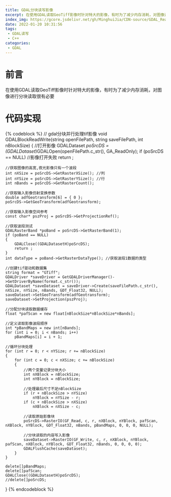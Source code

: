 ```yaml
---
title: GDAL分块读写影像
excerpt: 在使用GDAL读取GeoTiff影像时针对特大的影像，有时为了减少内存消耗，对图像进行分块读取很有必要
index_img: https://gcore.jsdelivr.net/gh/MinghuiJia/CDN-source/GDAL_Read_Write_Images_In_Block/index_img.jpg
date: 2022-01-20 10:31:56
tags:
 - GDAL读写
 - C++
categories:
 - GDAL
---
```


# 前言
在使用GDAL读取GeoTiff影像时针对特大的影像，有时为了减少内存消耗，对图像进行分块读取很有必要
<!-- more -->

# 代码实现
{% codeblock %}
// gdal分块并行处理tif影像
void GDALBlockReadWrite(string openFilePath, string saveFilePath, int nBlockSize)
{
	//打开影像
	GDALDataset *poSrcDS = (GDALDataset*)GDALOpen(openFilePath.c_str(), GA_ReadOnly);
	if (poSrcDS == NULL)	//影像打开失败
		return ;

	//获取图像的高宽,夜光影像只有一个波段
	int nXSize = poSrcDS->GetRasterXSize();	//列
	int nYSize = poSrcDS->GetRasterYSize();	//行
	int nBands = poSrcDS->GetRasterCount();

	//获取输入影像仿射变换参数
	double adfGeotransform[6] = { 0 };
	poSrcDS->GetGeoTransform(adfGeotransform);

	//获取输入影像空间参考
	const char* pszProj = poSrcDS->GetProjectionRef();

	//获取波段测试
	GDALRasterBand *poBand = poSrcDS->GetRasterBand(1);
	if (poBand == NULL)
	{
		GDALClose((GDALDatasetH)poSrcDS);
		return ;
	}
	int dataType = poBand->GetRasterDataType();	//获取波段1数据的类型

	//创建tif驱动和数据集
	string format = "GTiff";
	GDALDriver *saveDriver = GetGDALDriverManager()->GetDriverByName(format.c_str());
	GDALDataset *saveDataset = saveDriver->Create(saveFilePath.c_str(), nXSize, nYSize, nBands, GDT_Float32, NULL);
	saveDataset->SetGeoTransform(adfGeotransform);
	saveDataset->SetProjection(pszProj);

	//分配分块读取数据缓存
	float *pafScan = new float[nBlockSize*nBlockSize*nBands];

	//定义读取影像波段顺序
	int *pBandMaps = new int[nBands];
	for (int i = 0; i < nBands; i++)
		pBandMaps[i] = i + 1;

	//循环分块处理
	for (int r = 0; r < nYSize; r += nBlockSize)
	{
		for (int c = 0; c < nXSize; c += nBlockSize)
		{
			//两个变量记录分块大小
			int nXBlock = nBlockSize;
			int nYBlock = nBlockSize;

			//处理最后尺寸不足nBlockSize
			if (r + nBlockSize > nYSize)
				nYBlock = nYSize - r;
			if (c + nBlockSize > nXSize)
				nXBlock = nXSize - c;

			//读取原始影像块
			poSrcDS->RasterIO(GF_Read, c, r, nXBlock, nYBlock, pafScan, nXBlock, nYBlock, GDT_Float32, nBands, pBandMaps, 0, 0, 0, NULL);
			
			//分块读取的内容写入影像
			saveDataset->RasterIO(GF_Write, c, r, nXBlock, nYBlock, pafScan, nXBlock, nYBlock, GDT_Float32, nBands, 0, 0, 0, 0);
			GDALFlushCache(saveDataset);
		}
	}

	delete[]pBandMaps;
	delete[]pafScan;
	GDALClose((GDALDatasetH)poSrcDS);
	//delete[]poSrcDS;
}
{% endcodeblock %}
